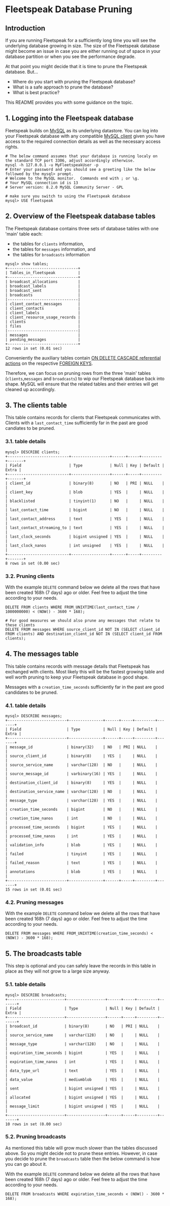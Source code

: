 # Fleetspeak Database Pruning

## Introduction

If you are running Fleetspeak for a sufficiently long time you will see the underlying database growing in size. The size of the Fleetspeak database might become an issue in case you are either running out of space in your database partition or when you see the performance degrade.

At that point you might decide that it is time to prune the Fleetspeak database. But...
- Where do you start with pruning the Fleetspeak database?
- What is a safe approach to prune the database?
- What is best practice?

This README provides you with some guidance on the topic.

## 1. Logging into the Fleetspeak database

Fleetspeak builds on [MySQL](https://dev.mysql.com/doc/refman/8.3/en/) as its underlying datastore.
You can log into your Fleetspeak database with any compatible [MySQL client](https://dev.mysql.com/doc/refman/8.3/en/mysql.html) given you have access to the required connection details as well as the necessary access rights.

```
# The below command assumes that your database is running localy on the standard TCP port 3306, adjust accordingly otherwise.
mysql -h 127.0.0.1 -u MyFleetspeakUser -p
# Enter your password and you should see a greeting like the below followed by the mysql> prompt. 
# Welcome to the MySQL monitor.  Commands end with ; or \g.
# Your MySQL connection id is 13
# Server version: 8.2.0 MySQL Community Server - GPL

# make sure you switch to using the Fleetspeak database
mysql> USE fleetspeak
```

## 2. Overview of the Fleetspeak database tables

The Fleetspeak database contains three sets of database tables with one 'main' table each:
- the tables for ```clients``` information,
- the tables for ```messages``` information, and
- the tables for ```broadcasts``` information

```
mysql> show tables;
+-------------------------------+
| Tables_in_fleetspeak          |
+-------------------------------+
| broadcast_allocations         |
| broadcast_labels              |
| broadcast_sent                |
| broadcasts                    |
|-------------------------------|
| client_contact_messages       |
| client_contacts               |
| client_labels                 |
| client_resource_usage_records |
| clients                       |
| files                         |
|-------------------------------|
| messages                      |
| pending_messages              |
+-------------------------------+
12 rows in set (0.01 sec)
```

Conveniently the auxiliary tables contain [ON DELETE CASCADE referential actions](https://dev.mysql.com/doc/refman/8.3/en/create-table-foreign-keys.html#foreign-key-referential-actions) on the respective [FOREIGN KEYS](https://dev.mysql.com/doc/refman/8.3/en/create-table-foreign-keys.html).

Therefore, we can focus on pruning rows from the three 'main' tables (```clients```,```messages``` and ```broadcasts```) to wip our Fleetspeak database back into shape. MySQL will ensure that the related tables and their entries will get cleaned up accordingly.

## 3. The clients table

This table contains records for clients that Fleetspeak communicates with. Clients with a ```last_contact_time``` sufficiently far in the past are good candiates to be pruned.

### 3.1. table details

```
mysql> DESCRIBE clients;
+---------------------------+-----------------+------+-----+---------+-------+
| Field                     | Type            | Null | Key | Default | Extra |
+---------------------------+-----------------+------+-----+---------+-------+
| client_id                 | binary(8)       | NO   | PRI | NULL    |       |
| client_key                | blob            | YES  |     | NULL    |       |
| blacklisted               | tinyint(1)      | NO   |     | NULL    |       |
| last_contact_time         | bigint          | NO   |     | NULL    |       |
| last_contact_address      | text            | YES  |     | NULL    |       |
| last_contact_streaming_to | text            | YES  |     | NULL    |       |
| last_clock_seconds        | bigint unsigned | YES  |     | NULL    |       |
| last_clock_nanos          | int unsigned    | YES  |     | NULL    |       |
+---------------------------+-----------------+------+-----+---------+-------+
8 rows in set (0.00 sec)
```

### 3.2. Pruning clients 

With the example ```DELETE``` command below we delete all the rows that have been created 168h (7 days) ago or older. Feel free to adjust the time according to your needs.
```
DELETE FROM clients WHERE FROM_UNIXTIME(last_contact_time / 1000000000) < (NOW() - 3600 * 168);

# For good measures we should also prune any messages that relate to these clients
DELETE FROM messages WHERE source_client_id NOT IN (SELECT client_id FROM clients) AND destination_client_id NOT IN (SELECT client_id FROM clients);
```

## 4. The messages table
This table contains records with message details that Fleetspeak has exchanged with clients. Most likely this will be the fastest growing table and well worth pruning to keep your Fleetspeak database in good shape.

Messages with a ```creation_time_seconds``` sufficiently far in the past are good candidates to be pruned.

### 4.1. table details
```
mysql> DESCRIBE messages;
+--------------------------+---------------+------+-----+---------+-------+
| Field                    | Type          | Null | Key | Default | Extra |
+--------------------------+---------------+------+-----+---------+-------+
| message_id               | binary(32)    | NO   | PRI | NULL    |       |
| source_client_id         | binary(8)     | YES  |     | NULL    |       |
| source_service_name      | varchar(128)  | NO   |     | NULL    |       |
| source_message_id        | varbinary(16) | YES  |     | NULL    |       |
| destination_client_id    | binary(8)     | YES  |     | NULL    |       |
| destination_service_name | varchar(128)  | NO   |     | NULL    |       |
| message_type             | varchar(128)  | YES  |     | NULL    |       |
| creation_time_seconds    | bigint        | NO   |     | NULL    |       |
| creation_time_nanos      | int           | NO   |     | NULL    |       |
| processed_time_seconds   | bigint        | YES  |     | NULL    |       |
| processed_time_nanos     | int           | YES  |     | NULL    |       |
| validation_info          | blob          | YES  |     | NULL    |       |
| failed                   | tinyint       | YES  |     | NULL    |       |
| failed_reason            | text          | YES  |     | NULL    |       |
| annotations              | blob          | YES  |     | NULL    |       |
+--------------------------+---------------+------+-----+---------+-------+
15 rows in set (0.01 sec)
```

### 4.2. Pruning messages

With the example ```DELETE``` command below we delete all the rows that have been created 168h (7 days) ago or older. Feel free to adjust the time according to your needs.
```
DELETE FROM messages WHERE FROM_UNIXTIME(creation_time_seconds) < (NOW() - 3600 * 168);
```

## 5. The broadcasts table

This step is optional and you can safely leave the records in this table in place as they will not grow to a large size anyway.

### 5.1. table details

```
mysql> DESCRIBE broadcasts;
+-------------------------+-----------------+------+-----+---------+-------+
| Field                   | Type            | Null | Key | Default | Extra |
+-------------------------+-----------------+------+-----+---------+-------+
| broadcast_id            | binary(8)       | NO   | PRI | NULL    |       |
| source_service_name     | varchar(128)    | NO   |     | NULL    |       |
| message_type            | varchar(128)    | NO   |     | NULL    |       |
| expiration_time_seconds | bigint          | YES  |     | NULL    |       |
| expiration_time_nanos   | int             | YES  |     | NULL    |       |
| data_type_url           | text            | YES  |     | NULL    |       |
| data_value              | mediumblob      | YES  |     | NULL    |       |
| sent                    | bigint unsigned | YES  |     | NULL    |       |
| allocated               | bigint unsigned | YES  |     | NULL    |       |
| message_limit           | bigint unsigned | YES  |     | NULL    |       |
+-------------------------+-----------------+------+-----+---------+-------+
10 rows in set (0.00 sec)
```

### 5.2. Pruning broadcasts

As mentioned this table will grow much slower than the tables discussed above. So you might decide not to prune these entries.
However, in case you decide to prune the ```broadcasts``` table then the below command is how you can go about it.

With the example ```DELETE``` command below we delete all the rows that have been created 168h (7 days) ago or older. Feel free to adjust the time according to your needs.
```
DELETE FROM broadcasts WHERE expiration_time_seconds < (NOW() - 3600 * 168);
```
